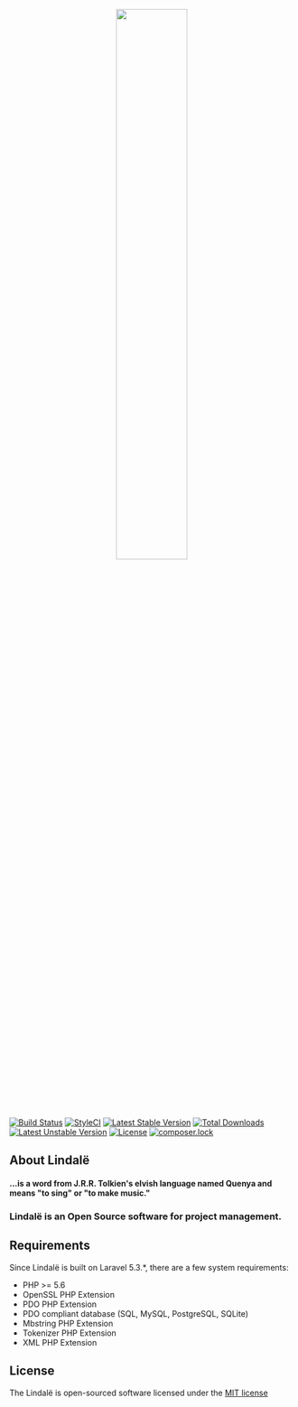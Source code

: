 <p align="center"><img src="https://github.com/lindelin/lindale/blob/master/public/img/logo_main.png" width="50%"></p>

[![Build Status](https://travis-ci.org/lindelin/lindale.svg?branch=master)](https://travis-ci.org/lindelin/lindale)
[![StyleCI](https://styleci.io/repos/63577917/shield?branch=master)](https://styleci.io/repos/63577917)
[![Latest Stable Version](https://poser.pugx.org/lindelin/lindale/v/stable)](https://packagist.org/packages/lindelin/lindale)
[![Total Downloads](https://poser.pugx.org/lindelin/lindale/downloads)](https://packagist.org/packages/lindelin/lindale)
[![Latest Unstable Version](https://poser.pugx.org/lindelin/lindale/v/unstable)](https://packagist.org/packages/lindelin/lindale)
[![License](https://poser.pugx.org/lindelin/lindale/license)](https://packagist.org/packages/lindelin/lindale)
[![composer.lock](https://poser.pugx.org/lindelin/lindale/composerlock)](https://packagist.org/packages/lindelin/lindale)


## About Lindalë
#### ...is a word from J.R.R. Tolkien's elvish language named Quenya and means "to sing" or "to make music."
### Lindalë is an Open Source software for project management.

## Requirements
Since Lindalë is built on Laravel 5.3.*, there are a few system requirements:

- PHP >= 5.6
- OpenSSL PHP Extension
- PDO PHP Extension
- PDO compliant database (SQL, MySQL, PostgreSQL, SQLite)
- Mbstring PHP Extension
- Tokenizer PHP Extension
- XML PHP Extension

## License
The Lindalë is open-sourced software licensed under the [MIT license](https://github.com/lindelin/lindale/blob/master/LICENSE)
